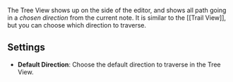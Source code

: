 The Tree View shows up on the side of the editor, and shows all path going in a _chosen direction_ from the current note. It is similar to the [[Trail View]], but you can choose which direction to traverse.

## Settings

- **Default Direction**: Choose the default direction to traverse in the Tree View.
